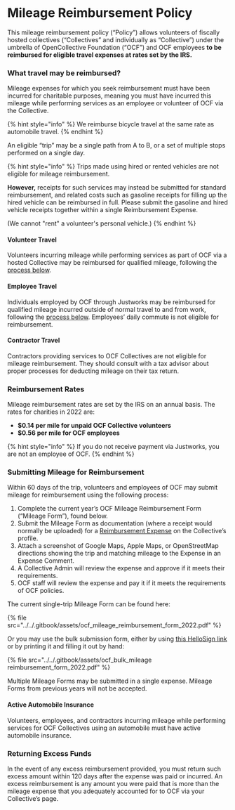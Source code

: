 # Mileage Reimbursement Policy

This mileage reimbursement policy (“Policy”) allows volunteers of fiscally hosted collectives (“Collectives” and individually as “Collective”) under the umbrella of OpenCollective Foundation (“OCF”) and OCF employees **to be reimbursed for eligible travel expenses at rates set by the IRS.**

### What travel may be reimbursed?

Mileage expenses for which you seek reimbursement must have been incurred for charitable purposes, meaning you must have incurred this mileage while performing services as an employee or volunteer of OCF via the Collective.

{% hint style="info" %}
We reimburse bicycle travel at the same rate as automobile travel.&#x20;
{% endhint %}

An eligible “trip” may be a single path from A to B, or a set of multiple stops performed on a single day.&#x20;

{% hint style="info" %}
Trips made using hired or rented vehicles are not eligible for mileage reimbursement.&#x20;

**However,** receipts for such services may instead be submitted for standard reimbursement, and related costs such as gasoline receipts for filling up the hired vehicle can be reimbursed in full. Please submit the gasoline and hired vehicle receipts together within a single Reimbursement Expense.

(We cannot "rent" a volunteer's personal vehicle.)
{% endhint %}

#### Volunteer Travel

Volunteers incurring mileage while performing services as part of OCF via a hosted Collective may be reimbursed for qualified mileage, following the [process below](mileage-reimbursement.md#submitting-mileage-for-reimbursement).

#### Employee Travel

Individuals employed by OCF through Justworks may be reimbursed for qualified mileage incurred outside of normal travel to and from work, following the [process below](mileage-reimbursement.md#submitting-mileage-for-reimbursement). Employees’ daily commute is not eligible for reimbursement.&#x20;

#### Contractor Travel

Contractors providing services to OCF Collectives are not eligible for mileage reimbursement. They should consult with a tax advisor about proper processes for deducting mileage on their tax return.&#x20;

### Reimbursement Rates

Mileage reimbursement rates are set by the IRS on an annual basis. The rates for charities in 2022 are:

* **$0.14 per mile for unpaid OCF Collective volunteers**
* **$0.56 per mile for OCF employees**

{% hint style="info" %}
If you do not receive payment via Justworks, you are not an employee of OCF.
{% endhint %}

### Submitting Mileage for Reimbursement

Within 60 days of the trip, volunteers and employees of OCF may submit mileage for reimbursement using the following process:

1. Complete the current year’s OCF Mileage Reimbursement Form (“Mileage Form”), found below.
2. Submit the Mileage Form as documentation (where a receipt would normally be uploaded) for a [Reimbursement Expense](https://docs.opencollective.com/help/expenses-and-getting-paid/submitting-expenses#reimbursements=) on the Collective’s profile.
3. Attach a screenshot of Google Maps, Apple Maps, or OpenStreetMap directions showing the trip and matching mileage to the Expense in an Expense Comment.
4. A Collective Admin will review the expense and approve if it meets their requirements.
5. OCF staff will review the expense and pay it if it meets the requirements of OCF policies.

The current single-trip Mileage Form can be found here:

{% file src="../../.gitbook/assets/ocf_mileage_reimbursement_form_2022.pdf" %}

Or you may use the bulk submission form, either by using [this HelloSign link](https://app.hellosign.com/s/EEC51eFB) or by printing it and filling it out by hand:

{% file src="../../.gitbook/assets/ocf_bulk_mileage reimbursement_form_2022.pdf" %}

Multiple Mileage Forms may be submitted in a single expense. Mileage Forms from previous years will not be accepted.

#### Active Automobile Insurance

Volunteers, employees, and contractors incurring mileage while performing services for OCF Collectives using an automobile must have active automobile insurance.&#x20;

### Returning Excess Funds

In the event of any excess reimbursement provided, you must return such excess amount within 120 days after the expense was paid or incurred. An excess reimbursement is any amount you were paid that is more than the mileage expense that you adequately accounted for to OCF via your Collective’s page.&#x20;
